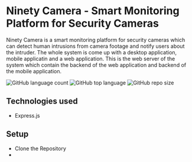 # Ninety Camera - Smart Monitoring Platform for Security Cameras

Ninety Camera is a smart monitoring platform for security cameras which can detect human intrusions from camera footage and notify users about the intruder. The whole system is come up with a desktop application, mobile applicatin and a web application. This is the web server of the system which contain the backend of the web application and backend of the mobile application.

![GitHub language count](https://img.shields.io/github/languages/count/Ninety-Camera/web-backend)
![GitHub top language](https://img.shields.io/github/languages/top/Ninety-Camera/web-backend)
![GitHub repo size](https://img.shields.io/github/repo-size/Ninety-Camera/web-backend)

## Technologies used
 - Express.js
 
## Setup
 - Clone the Repository
 - 


